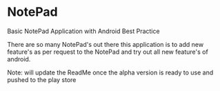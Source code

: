 # NotePad
Basic NotePad Application with Android Best Practice

There are so many NotePad's out there this application is to add new feature's as per request to the NotePad and try out all new feature's of android.

Note: will update the ReadMe once the alpha version is ready to use and pushed to the play store

